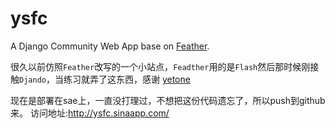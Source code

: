 ysfc
====

A Django Community Web App base on [Feather](https://github.com/yetone/Feather).   

很久以前仿照`Feather`改写的一个小站点，`Feadther`用的是`Flash`然后那时候刚接触`Djando`，当练习就弄了这东西，感谢 [yetone](https://github.com/yetone)

现在是部署在sae上，一直没打理过，不想把这份代码遗忘了，所以push到github来。
访问地址:http://ysfc.sinaapp.com/
